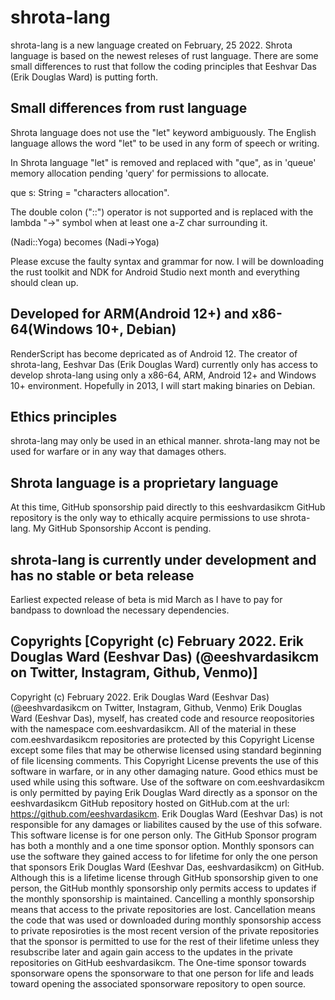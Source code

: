 # shrota-lang
shrota-lang is a new language created on February, 25 2022. Shrota language is based on the newest releses of rust language. There are some small differences to rust that follow the coding principles that Eeshvar Das (Erik Douglas Ward) is putting forth.
## Small differences from rust language
Shrota language does not use the "let" keyword ambiguously. The English language allows the word "let" to be used in any form of speech or writing.

In Shrota language "let" is removed and replaced with "que", as in 'queue' memory allocation pending 'query' for permissions to allocate.

que s: String = "characters allocation".

The double colon ("::") operator is not supported and is replaced with the lambda "->" symbol when at least one a-Z char surrounding it.

(Nadi::Yoga) becomes (Nadi->Yoga)

Please excuse the faulty syntax and grammar for now. I will be downloading the rust toolkit and NDK for Android Studio next month and everything should clean up.
## Developed for ARM(Android 12+) and x86-64(Windows 10+, Debian)
RenderScript has become depricated as of Android 12. The creator of shrota-lang, Eeshvar Das (Erik Douglas Ward) currently only has access to develop shrota-lang using only a x86-64, ARM, Android 12+ and Windows 10+ environment. Hopefully in 2013, I will start making binaries on Debian.
## Ethics principles
shrota-lang may only be used in an ethical manner. shrota-lang may not be used for warfare or in any way that damages others.
## Shrota language is a proprietary language
At this time, GitHub sponsorship paid directly to this eeshvardasikcm GitHub repository is the only way to ethically acquire permissions to use shrota-lang. My GitHub Sponsorship Accont is pending.
## shrota-lang is currently under development and has no stable or beta release
Earliest expected release of beta is mid March as I have to pay for bandpass to download the necessary dependencies.

## Copyrights [Copyright (c) February 2022. Erik Douglas Ward (Eeshvar Das) (@eeshvardasikcm on Twitter, Instagram, Github, Venmo)]
Copyright (c) February 2022. Erik Douglas Ward (Eeshvar Das) (@eeshvardasikcm on Twitter, Instagram, Github, Venmo)
Erik Douglas Ward (Eeshvar Das), myself, has created code and resource reopositories with the namespace com.eeshvardasikcm. All of the material in these com.eeshvardasikcm repositories are protected by this Copyright License except some files that may be otherwise licensed using standard beginning of file licensing comments.
This Copyright License prevents the use of this software in warfare, or in any other damaging nature. Good ethics must be used while using this software.
Use of the software on com.eeshvardasikcm is only permitted by paying Erik Douglas Ward directly as a sponsor on the eeshvardasikcm GitHub repository hosted on GitHub.com at the url: https://github.com/eeshvardasikcm.
Erik Douglas Ward (Eeshvar Das) is not responsible for any damages or liabilites caused by the use of this sofware.
This software license is for one person only. The GitHub Sponsor program has both a monthly and a one time sponsor option. Monthly sponsors can use the software they gained access to for lifetime for only the one person that sponsors Erik Douglas Ward (Eeshvar Das, eeshvardasikcm) on GitHub. Although this is a lifetime license through GitHub sponsorship given to one person, the GitHub monthly sponsorship only permits access to updates if the monthly sponsorship is maintained. Cancelling a monthly sponsorship means that access to the private repositories are lost. Cancellation means the code that was used or downloaded during monthly sponsorship access to private reposiroties is the most recent version of the private repositories that the sponsor is permitted to use for the rest of their lifetime unless they resubscribe later and again gain access to the updates in the private repositories on GitHub eeshvardasikcm.
The One-time sponsor towards sponsorware opens the sponsorware to that one person for life and leads toward opening the associated sponsorware repository to open source.
